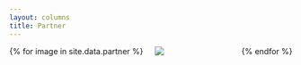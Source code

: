 ```yaml
---
layout: columns
title: Partner
---
```


<div class="columns is-multiline" style="display: flex">
{% for image in site.data.partner %}
<div class="column is-2-widescreen is-2-desktop is-3-tablet is-4-mobile">
  <div class="card">
    <a href="{{image.link}}" target="_blank">
      <img src="{{image.url}}" />
    </a>
  </div>
</div>
{% endfor %}
</div>
